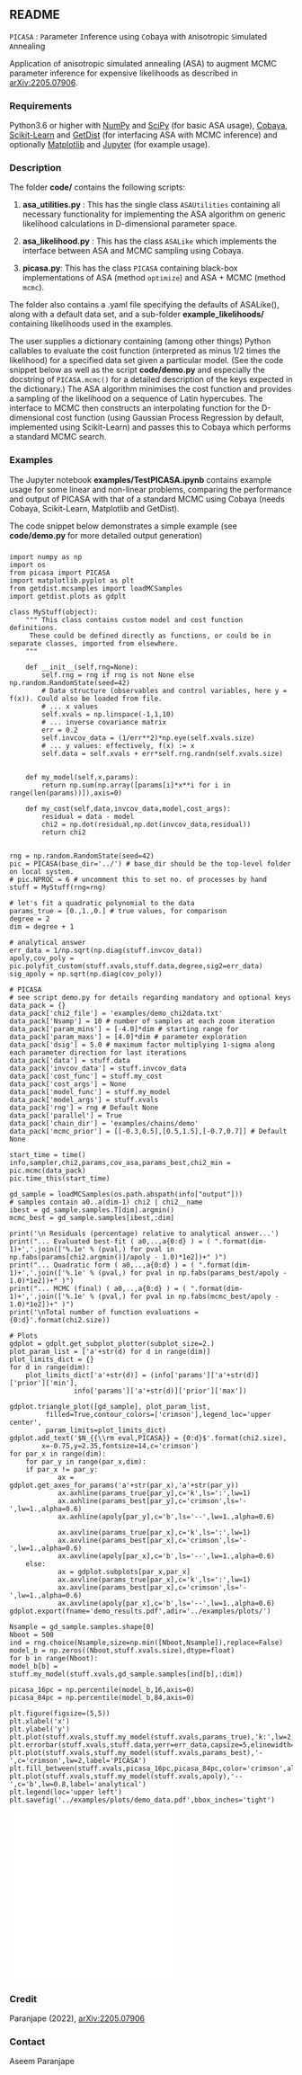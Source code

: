 ## README ##

`PICASA` : `P`arameter `I`nference using `C`obaya with `A`nisotropic `S`imulated `A`nnealing

Application of anisotropic simulated annealing (ASA) to augment MCMC parameter inference for expensive likelihoods as described in [arXiv:2205.07906](https://arxiv.org/abs/2205.07906).

### Requirements ###

Python3.6 or higher with [NumPy](https://numpy.org) and [SciPy](https://www.scipy.org) (for basic ASA usage), [Cobaya](https://cobaya.readthedocs.io), [Scikit-Learn](https://scikit-learn.org) and [GetDist](https://getdist.readthedocs.io)  (for interfacing ASA with MCMC inference) and optionally [Matplotlib](https://matplotlib.org) and [Jupyter](https://jupyter.org) (for example usage).

### Description ###

The folder **code/** contains the following scripts:

1. **asa_utilities.py** : This has the single class `ASAUtilities` containing all necessary functionality for implementing the ASA algorithm on generic likelihood calculations in D-dimensional parameter space.

2. **asa_likelihood.py** : This has the class `ASALike` which implements the interface between ASA and MCMC sampling using Cobaya.

3. **picasa.py**: This has the class `PICASA` containing black-box implementations of ASA (method `optimize`) and ASA + MCMC (method `mcmc`).

The folder also contains a .yaml file specifying the defaults of ASALike(), along with a default data set, and a sub-folder **example_likelihoods/** containing likelihoods used in the examples.

The user supplies a dictionary containing (among other things) Python callables to evaluate the cost function (interpreted as minus 1/2 times the likelihood) for a specified data set given a particular model. (See the code snippet below as well as the script **code/demo.py** and especially the docstring of `PICASA.mcmc()` for a detailed description of the keys expected in the dictionary.) The ASA algorithm minimises the cost function and provides a sampling of the likelihood on a sequence of Latin hypercubes. The interface to MCMC then constructs an interpolating function for the D-dimensional cost function (using Gaussian Process Regression by default, implemented using Scikit-Learn) and passes this to Cobaya which performs a standard MCMC search. 

### Examples ###

The Jupyter notebook **examples/TestPICASA.ipynb** contains example usage for some linear and non-linear problems, comparing the performance and output of PICASA with that of a standard MCMC using Cobaya (needs Cobaya, Scikit-Learn, Matplotlib and GetDist). 

The code snippet below demonstrates a simple example (see **code/demo.py** for more detailed output generation)

### 
	import numpy as np
	import os
	from picasa import PICASA
	import matplotlib.pyplot as plt
	from getdist.mcsamples import loadMCSamples
	import getdist.plots as gdplt

	class MyStuff(object):
	    """ This class contains custom model and cost function definitions.
		 These could be defined directly as functions, or could be in separate classes, imported from elsewhere.
	    """

	    def __init__(self,rng=None):
		    self.rng = rng if rng is not None else np.random.RandomState(seed=42)
		    # Data structure (observables and control variables, here y = f(x)). Could also be loaded from file.
		    # ... x values
		    self.xvals = np.linspace(-1,1,10)
		    # ... inverse covariance matrix
		    err = 0.2
		    self.invcov_data = (1/err**2)*np.eye(self.xvals.size)
		    # ... y values: effectively, f(x) := x
		    self.data = self.xvals + err*self.rng.randn(self.xvals.size)


	    def my_model(self,x,params):
		    return np.sum(np.array([params[i]*x**i for i in range(len(params))]),axis=0)

	    def my_cost(self,data,invcov_data,model,cost_args):
		    residual = data - model
		    chi2 = np.dot(residual,np.dot(invcov_data,residual))
		    return chi2


	rng = np.random.RandomState(seed=42)
	pic = PICASA(base_dir='../') # base_dir should be the top-level folder on local system.
	# pic.NPROC = 6 # uncomment this to set no. of processes by hand
	stuff = MyStuff(rng=rng)

	# let's fit a quadratic polynomial to the data
	params_true = [0.,1.,0.] # true values, for comparison
	degree = 2
	dim = degree + 1

	# analytical answer
	err_data = 1/np.sqrt(np.diag(stuff.invcov_data))
	apoly,cov_poly = pic.polyfit_custom(stuff.xvals,stuff.data,degree,sig2=err_data)
	sig_apoly = np.sqrt(np.diag(cov_poly))
	
	# PICASA 
	# see script demo.py for details regarding mandatory and optional keys
    data_pack = {}
    data_pack['chi2_file'] = 'examples/demo_chi2data.txt'
    data_pack['Nsamp'] = 10 # number of samples at each zoom iteration
    data_pack['param_mins'] = [-4.0]*dim # starting range for 
    data_pack['param_maxs'] = [4.0]*dim # parameter exploration
    data_pack['dsig'] = 5.0 # maximum factor multiplying 1-sigma along each parameter direction for last iterations
    data_pack['data'] = stuff.data
    data_pack['invcov_data'] = stuff.invcov_data
    data_pack['cost_func'] = stuff.my_cost
    data_pack['cost_args'] = None
    data_pack['model_func'] = stuff.my_model
    data_pack['model_args'] = stuff.xvals
    data_pack['rng'] = rng # Default None
    data_pack['parallel'] = True
    data_pack['chain_dir'] = 'examples/chains/demo'
    data_pack['mcmc_prior'] = [[-0.3,0.5],[0.5,1.5],[-0.7,0.7]] # Default None

    start_time = time()
    info,sampler,chi2,params,cov_asa,params_best,chi2_min = pic.mcmc(data_pack)
    pic.time_this(start_time)

    gd_sample = loadMCSamples(os.path.abspath(info["output"]))
    # samples contain a0..a(dim-1) chi2 | chi2__name
    ibest = gd_sample.samples.T[dim].argmin()
    mcmc_best = gd_sample.samples[ibest,:dim]	

    print('\n Residuals (percentage) relative to analytical answer...')
    print("... Evaluated best-fit ( a0,..,a{0:d} ) = ( ".format(dim-1)+','.join(['%.1e' % (pval,) for pval in np.fabs(params[chi2.argmin()]/apoly - 1.0)*1e2])+" )")
    print("... Quadratic form ( a0,..,a{0:d} ) = ( ".format(dim-1)+','.join(['%.1e' % (pval,) for pval in np.fabs(params_best/apoly - 1.0)*1e2])+" )")
    print("... MCMC (final) ( a0,..,a{0:d} ) = ( ".format(dim-1)+','.join(['%.1e' % (pval,) for pval in np.fabs(mcmc_best/apoly - 1.0)*1e2])+" )")
    print('\nTotal number of function evaluations = {0:d}'.format(chi2.size))

    # Plots
    gdplot = gdplt.get_subplot_plotter(subplot_size=2.)
    plot_param_list = ['a'+str(d) for d in range(dim)]
    plot_limits_dict = {}
    for d in range(dim):
	    plot_limits_dict['a'+str(d)] = (info['params']['a'+str(d)]['prior']['min'],
					info['params']['a'+str(d)]['prior']['max'])

    gdplot.triangle_plot([gd_sample], plot_param_list, 
			 filled=True,contour_colors=['crimson'],legend_loc='upper center',
			 param_limits=plot_limits_dict)
    gdplot.add_text('$N_{{\\rm eval,PICASA}} = {0:d}$'.format(chi2.size),
		    x=-0.75,y=2.35,fontsize=14,c='crimson')
    for par_x in range(dim):
	    for par_y in range(par_x,dim):
		if par_x != par_y:
			    ax = gdplot.get_axes_for_params('a'+str(par_x),'a'+str(par_y))
			    ax.axhline(params_true[par_y],c='k',ls=':',lw=1)
			    ax.axhline(params_best[par_y],c='crimson',ls='-',lw=1.,alpha=0.6)
			    ax.axhline(apoly[par_y],c='b',ls='--',lw=1.,alpha=0.6)

			    ax.axvline(params_true[par_x],c='k',ls=':',lw=1)
			    ax.axvline(params_best[par_x],c='crimson',ls='-',lw=1.,alpha=0.6)
			    ax.axvline(apoly[par_x],c='b',ls='--',lw=1.,alpha=0.6)
		else:
			    ax = gdplot.subplots[par_x,par_x]
			    ax.axvline(params_true[par_x],c='k',ls=':',lw=1)
			    ax.axvline(params_best[par_x],c='crimson',ls='-',lw=1.,alpha=0.6)
			    ax.axvline(apoly[par_x],c='b',ls='--',lw=1.,alpha=0.6)
    gdplot.export(fname='demo_results.pdf',adir='../examples/plots/')

    Nsample = gd_sample.samples.shape[0]
    Nboot = 500
    ind = rng.choice(Nsample,size=np.min([Nboot,Nsample]),replace=False)
    model_b = np.zeros((Nboot,stuff.xvals.size),dtype=float)
    for b in range(Nboot):
	model_b[b] = stuff.my_model(stuff.xvals,gd_sample.samples[ind[b],:dim])

    picasa_16pc = np.percentile(model_b,16,axis=0)
    picasa_84pc = np.percentile(model_b,84,axis=0)

    plt.figure(figsize=(5,5))
    plt.xlabel('x')
    plt.ylabel('y')
    plt.plot(stuff.xvals,stuff.my_model(stuff.xvals,params_true),'k:',lw=2,label='true')
    plt.errorbar(stuff.xvals,stuff.data,yerr=err_data,capsize=5,elinewidth=0.5,c='purple',ls='none',marker='o')
    plt.plot(stuff.xvals,stuff.my_model(stuff.xvals,params_best),'-',c='crimson',lw=2,label='PICASA')
    plt.fill_between(stuff.xvals,picasa_16pc,picasa_84pc,color='crimson',alpha=0.2)
    plt.plot(stuff.xvals,stuff.my_model(stuff.xvals,apoly),'--',c='b',lw=0.8,label='analytical')
    plt.legend(loc='upper left')
    plt.savefig('../examples/plots/demo_data.pdf',bbox_inches='tight')

![example: output](examples/plots/demo_results.pdf)
![example: data](examples/plots/demo_data.pdf)

### Credit ###

Paranjape (2022), [arXiv:2205.07906](https://arxiv.org/abs/2205.07906)

### Contact ###

Aseem Paranjape
